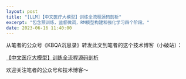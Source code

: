 ```yaml
---
layout: post
title: "[LLM]【中文医疗大模型】训练全流程源码剖析"
excerpt: "包含预训练，监督微调，RM模型构建和强化学习四个阶段。"
date: 2023-06-16 11:40:00
---
```


从笔者的公众号《KBQA沉思录》转发此文到笔者的这个技术博客（小破站）：

[【中文医疗大模型】训练全流程源码剖析](https://mp.weixin.qq.com/s?__biz=MzU2MTY2ODEzNA==&amp;mid=2247484731&amp;idx=1&amp;sn=23314ed560fd1658d10a5359c39c93a1&amp;chksm=fc740c72cb038564b583291207d8a4ec3eeae886aaa64c13fb9b924daa5897b0246d141bf960&token=987892279&lang=zh_CN#rd)


欢迎关注笔者的公众号和技术博客～

